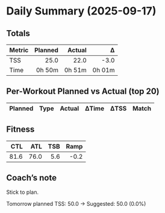 # Daily Summary (2025-09-17)

## Totals

| Metric | Planned | Actual | Δ |
|---|---:|---:|---:|
| TSS | 25.0 | 22.0 | -3.0 |
| Time | 0h 50m | 0h 51m | 0h 01m |

## Per-Workout Planned vs Actual (top 20)

| Planned | Type | Actual | ΔTime | ΔTSS | Match |
|---|---|---|---:|---:|---|

## Fitness

| CTL | ATL | TSB | Ramp |
|---:|---:|---:|---:|
| 81.6 | 76.0 | 5.6 | -0.2 |

## Coach’s note

Stick to plan.


Tomorrow planned TSS: 50.0 → Suggested: 50.0 (0.0%)

